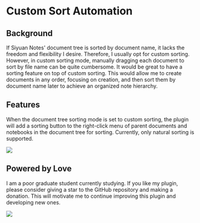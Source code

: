 # Custom Sort Automation

## Background

If Siyuan Notes' document tree is sorted by document name, it lacks the freedom and flexibility I desire. Therefore, I usually opt for custom sorting. However, in custom sorting mode, manually dragging each document to sort by file name can be quite cumbersome. It would be great to have a sorting feature on top of custom sorting. This would allow me to create documents in any order, focusing on creation, and then sort them by document name later to achieve an organized note hierarchy.

## Features

When the document tree sorting mode is set to custom sorting, the plugin will add a sorting button to the right-click menu of parent documents and notebooks in the document tree for sorting. Currently, only natural sorting is supported.

![](https://fastly.jsdelivr.net/gh/Achuan-2/PicBed/assets/自定义排序2-2024-11-28.gif)

## Powered by Love

I am a poor graduate student currently studying. If you like my plugin, please consider giving a star to the GitHub repository and making a donation. This will motivate me to continue improving this plugin and developing new ones.

![](https://fastly.jsdelivr.net/gh/Achuan-2/PicBed/assets/20241128221208-2024-11-28.png)